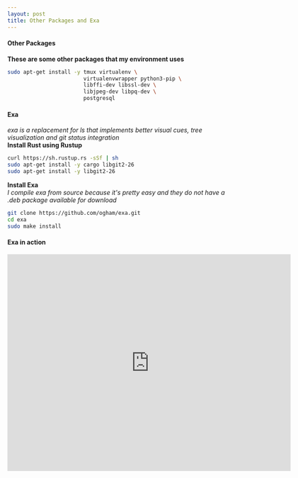 ```yaml
---
layout: post
title: Other Packages and Exa
---
```

#### Other Packages
__These are some other packages that my environment uses__  
```bash
sudo apt-get install -y tmux virtualenv \
                        virtualenvwrapper python3-pip \
                        libffi-dev libssl-dev \
                        libjpeg-dev libpq-dev \
                        postgresql
```
#### Exa
_exa is a replacement for ls that implements better visual cues, tree visualization and git status integration_  
__Install Rust using Rustup__  

```bash
curl https://sh.rustup.rs -sSf | sh
sudo apt-get install -y cargo libgit2-26
sudo apt-get install -y libgit2-26
```
__Install Exa__  
_I compile exa from source because it's pretty easy and they do not have a .deb package available for download_  
```bash
git clone https://github.com/ogham/exa.git
cd exa
sudo make install
```
#### Exa in action
<script id="asciicast-229426" src="https://asciinema.org/a/229426.js" async></script>
<iframe src='https://gfycat.com/ifr/ObviousBrokenIguana' frameborder='0' scrolling='no' allowfullscreen width='640' height='489'></iframe>
